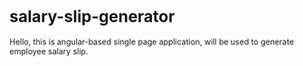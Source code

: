 # salary-slip-generator
Hello, this is angular-based single page application, will be used to generate employee salary slip.
